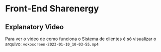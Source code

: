 # Front-End Sharenergy

## Explanatory Video

Para ver o video de como funciona o Sistema de clientes é só visualizar o arquivo:  `vokoscreen-2023-01-10_10-03-55.mp4`